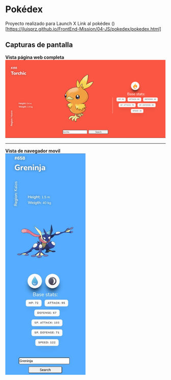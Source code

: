 # Pokédex
Proyecto realizado para Launch X
Link al pokédex
()[https://jluisprz.github.io/FrontEnd-Mission/04-JS/pokedex/pokedex.html]
## Capturas de pantalla
**Vista página web completa**
<img src="https://github.com/JLuisPrz/FrontEnd-Mission/blob/main/04-JS/pokedex/img/captura-escritorio.png">
<hr>

**Vista de navegador movil**<br>
<img src="https://github.com/JLuisPrz/FrontEnd-Mission/blob/main/04-JS/pokedex/img/captura-movil.jpeg" width=50%>
